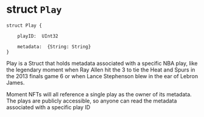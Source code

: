 # struct `Play`

```
struct Play {

    playID:  UInt32

    metadata:  {String: String}
}
```

 Play is a Struct that holds metadata associated
 with a specific NBA play, like the legendary moment when
 Ray Allen hit the 3 to tie the Heat and Spurs in the 2013 finals game 6
 or when Lance Stephenson blew in the ear of Lebron James.

 Moment NFTs will all reference a single play as the owner of
 its metadata. The plays are publicly accessible, so anyone can
 read the metadata associated with a specific play ID


